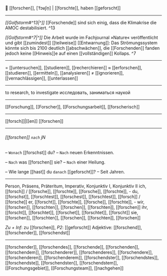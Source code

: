 🔬 [[forschen]], [ˈfɔʁʃn̩] | [[forschte]], haben [[geforscht]]

---
*[[Golfstorm#^13|^]]* [[Forschende]] sind sich einig, dass die Klimakrise die AMOC destabilisiert. ^13


*[[Golfstorm#^7|^]]* Die Arbeit wurde im Fachjournal »Nature« veröffentlicht und gibt [[zumindest]] [[teilweise]] [[Entwarnung]]: Das Strömungssystem könnte sich bis 2100 deutlich [[abschwächen]], die [[Forschenden]] fanden jedoch keine [[Hinweis]]e auf einen [[vollständigen]] Kollaps. ^7

---
= [[untersuchen]], [[studieren]], [[recherchieren]]
≈ [[erforschen]], [[studieren]], [[ermitteln]], [[analysieren]]
≠ [[ignorieren]], [[vernachlässigen]], [[unterlassen]]

---
to research, to investigate
исследовать, заниматься наукой

---
[[Forschung]], [[Forscher]], [[Forschungsarbeit]], [[forscherisch]]

---
[[forsch]]|[[en]]
[[forschen]]


---
###### [[forschen]] `nach` jN
– `Wonach` [[forschst]] du?
– `Nach` neuen Erkenntnissen.

– `Nach` was [[forschen]] sie?
– `Nach` einer Heilung.

– Wie lange [[hast]] du `danach` [[geforscht]]?
– Seit Jahren.

---
Person, Präsens, Präteritum, Imperativ, Konjunktiv I, Konjunktiv II
ich, [[forsch]] / [[forsche]], [[forschte]], [[forsche]], [[forschte]], -
du, [[forschst]], [[forschtest]], [[forschest]], [[forschtest]], [[forsch]] / [[forsche]]
er, [[forscht]], [[forschte]], [[forsche]], [[forschte]], -
wir, [[forschen]], [[forschten]], [[forschen]], [[forschten]], [[forschen]]
ihr, [[forscht]], [[forschtet]], [[forschet]], [[forschtet]], [[forscht]]
sie, [[forschen]], [[forschten]], [[forschen]], [[forschten]], [[forschen]]

*Zu + Inf*: zu [[forschen]], *P2*: [[geforscht]]
Adjektive: [[forschend]], [[forschender]], [[forschendst]]

---
[[forschender]], [[forschendes]], [[forschende]], [[forschenden]], [[forschendem]], [[forschenderer]], [[forschenderes]], [[forschendere]], [[forschenderen]], [[forschenderem]], [[forschendster]], [[forschendstes]], [[forschendste]], [[forschendsten]], [[forschendstem]], [[Forschungsgebiet]], [[Forschungsteam]], [[nachgehen]]